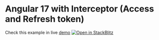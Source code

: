 # Angular 17 with Interceptor (Access and Refresh token)

Check this example in live [demo](https://ang-eta.vercel.app/) [![Open in StackBlitz](https://developer.stackblitz.com/img/open_in_stackblitz.svg)](https://stackblitz.com/github/satheshsat/ang)